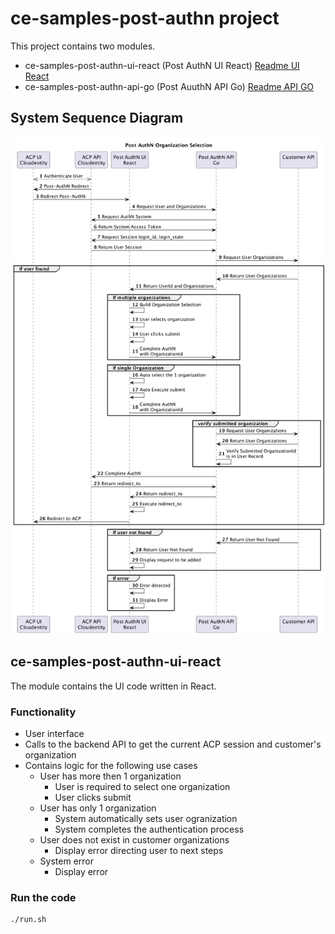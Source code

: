 # ce-samples-post-authn project

This project contains two modules.
- ce-samples-post-authn-ui-react (Post AuthN UI React)
  [Readme UI React](ce-samples-post-authn-ui-react/README-npm.md)
- ce-samples-post-authn-api-go (Post AuuthN API Go)
  [Readme API GO](ce-samples-post-authn-api-go/README.md)

## System Sequence Diagram

![Sequence Diagram](./ce-samples-post-authn-ui-react/docs/post-authn-flow.png)

## ce-samples-post-authn-ui-react

The module contains the UI code written in React.

### Functionality

- User interface
- Calls to the backend API to get the current ACP session and customer's organization
- Contains logic for the following use cases
  - User has more then 1 organization
    - User is required to select one organization
    - User clicks submit
  - User has only 1 organization
    - System automatically sets user ogranization
    - System completes the authentication process
  - User does not exist in customer organizations
    - Display error directing user to next steps
  - System error
    - Display error

### Run the code

```
./run.sh
```
